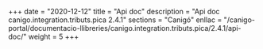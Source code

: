 +++
date        = "2020-12-12"
title       = "Api doc"
description = "Api doc canigo.integration.tributs.pica 2.4.1"
sections    = "Canigó"
enllac		= "/canigo-portal/documentacio-llibreries/canigo.integration.tributs.pica/2.4.1/api-doc/"
weight		= 5
+++
